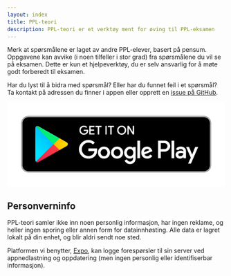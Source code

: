 ```yaml
---
layout: index
title: PPL-teori
description: PPL-teori er et verktøy ment for øving til PPL-eksamen
---
```


Merk at spørsmålene er laget av andre PPL-elever, basert på pensum. Oppgavene kan avvike (i noen tilfeller i stor grad) fra spørsmålene du vil se på eksamen. Dette er kun et hjelpeverktøy, du er selv ansvarlig for å møte godt forberedt til eksamen.

Har du lyst til å bidra med spørsmål? Eller har du funnet feil i et spørsmål? Ta kontakt på adressen du finner i appen eller opprett en [issue på GitHub](https://github.com/thomfre/ppl.thomfre.dev/issues).

[![](/assets/images/google_play.png)](https://play.google.com/store/apps/details?id=dev.thomfre.ppl)

## Personverninfo

PPL-teori samler ikke inn noen personlig informasjon, har ingen reklame, og heller ingen sporing eller annen form for datainnhøsting. Alle data er lagret lokalt på din enhet, og blir aldri sendt noe sted.

Platformen vi benytter, [Expo](https://expo.io/privacy-explained), kan logge forespørsler til sin server ved appnedlastning og oppdatering (men ingen personlig eller identifiserbar informasjon).
